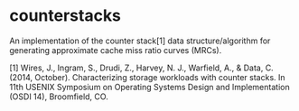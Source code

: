 # counterstacks
An implementation of the counter stack[1] data structure/algorithm for generating approximate cache miss ratio curves (MRCs).

[1] Wires, J., Ingram, S., Drudi, Z., Harvey, N. J., Warfield, A., & Data, C. (2014, October). Characterizing storage workloads with counter stacks. In 11th USENIX Symposium on Operating Systems Design and Implementation (OSDI 14), Broomfield, CO.
